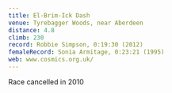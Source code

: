 ```yaml
---
title: El-Brim-Ick Dash
venue: Tyrebagger Woods, near Aberdeen
distance: 4.8
climb: 230
record: Robbie Simpson, 0:19:30 (2012)
femaleRecord: Sonia Armitage, 0:23:21 (1995)
web: www.cosmics.org.uk/
---
```

Race cancelled in 2010